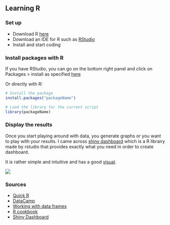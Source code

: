
## Learning R

### Set up

- Download R [here](https://cran.rstudio.com/)
- Download an IDE for R such as [RStudio](https://www.rstudio.com/products/rstudio/download/)
- Install and start coding

### Install packages with R

If you have RStudio, you can go on the bottom right panel and click on Packages > install as specified [here](http://derekogle.com/IFAR/supplements/installations/InstallPackagesRStudio.html)

Or directly with R:

```R
# Install the package
install.packages("packageName")

# Load the library for the current script
library(packageName)
```

### Display the results

Once you start playing around with data, you generate graphs or you want to play with your results. I came across [shiny dashboard](https://rstudio.github.io/shinydashboard/index.html) which is a R librairy made by rstudio that provides exactly what you need in order to create dashboard.

It is rather simple and intuitive and has a good [visual](https://gallery.shinyapps.io/087-crandash/).

![](https://rstudio.github.io/shinydashboard/images/crandash.png)

### Sources

- [Quick R](http://www.statmethods.net/index.html)
- [DataCamp](https://www.datacamp.com/courses/free-introduction-to-r)
- [Working with data frames](https://en.wikibooks.org/wiki/R_Programming/Working_with_data_frames)
- [R cookbook](http://www.cookbook-r.com/)
- [Shiny Dashboard](https://github.com/rstudio/shinydashboard)